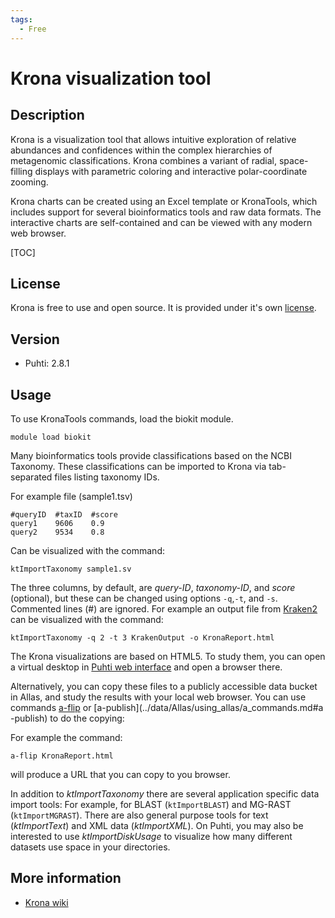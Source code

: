 ```yaml
---
tags:
  - Free
---
```


# Krona visualization tool

## Description

Krona is a visualization tool that allows intuitive exploration of relative abundances and confidences within the 
complex hierarchies of metagenomic classifications. Krona combines a variant of radial, space-filling 
displays with parametric coloring and interactive polar-coordinate zooming. 

Krona charts can be created using an Excel template or KronaTools, which includes support for several 
bioinformatics tools and raw data formats. The interactive charts are self-contained and can be 
viewed with any modern web browser.

[TOC]

## License

Krona is free to use and open source. It is provided under it's own [license](https://raw.githubusercontent.com/marbl/Krona/master/KronaTools/LICENSE.txt).

## Version

*   Puhti: 2.8.1

## Usage

To use KronaTools commands, load the biokit module.

```text
module load biokit
```
Many bioinformatics tools provide classifications based on the NCBI Taxonomy. 
These classifications can be imported to Krona via tab-separated files listing 
taxonomy IDs.

For example file (sample1.tsv)

```text
#queryID  #taxID  #score
query1    9606    0.9
query2    9534    0.8
```
Can be visualized with the command:

```text
ktImportTaxonomy sample1.sv 
```
The three columns, by default, are _query-ID_, _taxonomy-ID_, and _score_ (optional), 
but these can be changed using options `-q`,`-t`, and `-s`. Commented lines (#) are ignored. 
For example an output file from [Kraken2](./kraken.md) can be visualized with the command:

```text
ktImportTaxonomy -q 2 -t 3 KrakenOutput -o KronaReport.html
```
The Krona visualizations are based on HTML5. To study them, you can open a virtual desktop in [Puhti web interface](../computing/webinterface/desktop.md) and open a browser there.  

Alternatively, you can copy these files to a publicly accessible data bucket in Allas, and study the results with your local web browser. You can use commands [a-flip](../../data/Allas/using_allas/a_commands/#a-flip) or [a-publish](../data/Allas/using_allas/a_commands.md#a\
-publish) to do the copying:

For example the command:
```text
a-flip KronaReport.html
```
will produce a URL that you can copy to you browser.

In addition to _ktImportTaxonomy_ there are several application specific data import tools: 
For example, for BLAST (`ktImportBLAST`) and MG-RAST (`ktImportMGRAST`). There are also general purpose tools
for text (_ktImportText_) and XML data (_ktImportXML_). On Puhti, you may also be interested to
use _ktImportDiskUsage_ to visualize how many different datasets use space in your directories.

## More information

*   [Krona wiki](https://github.com/marbl/Krona/wiki)



